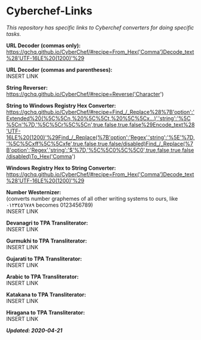 # Cyberchef-Links
*This repository has specific links to Cyberchef converters for doing specific tasks.*

__URL Decoder (commas only):__  
https://gchq.github.io/CyberChef/#recipe=From_Hex('Comma')Decode_text%28'UTF-16LE%20(1200)'%29

__URL Decoder (commas and parentheses):__  
INSERT LINK

__String Reverser:__  
https://gchq.github.io/CyberChef/#recipe=Reverse('Character')

__String to Windows Registry Hex Converter:__  
https://gchq.github.io/CyberChef/#recipe=Find_/_Replace%28%7B'option':'Extended%20(%5C%5Cn,%20%5C%5Ct,%20%5C%5Cx...)','string':'%5C%5Cn'%7D,'%5C%5Cr%5C%5Cn',true,false,true,false%29Encode_text%28'UTF-16LE%20(1200)'%29Find_/_Replace(%7B'option':'Regex','string':'%5E'%7D,'%5C%5Cxff%5C%5Cxfe',true,false,true,false/disabled)Find_/_Replace(%7B'option':'Regex','string':'$'%7D,'%5C%5C0%5C%5C0',true,false,true,false/disabled)To_Hex('Comma')

__Windows Registry Hex to String Converter:__  
https://gchq.github.io/CyberChef/#recipe=From_Hex('Comma')Decode_text%28'UTF-16LE%20(1200)'%29

__Number Westernizer:__  
(converts number graphemes of all other writing systems to ours, like ٠١٢٣٤٥٦٧٨٩ becomes 0123456789)  
INSERT LINK

__Devanagri to TPA Transliterator:__  
INSERT LINK

__Gurmukhi to TPA Transliterator:__  
INSERT LINK

__Gujarati to TPA Transliterator:__  
INSERT LINK

__Arabic to TPA Transliterator:__  
INSERT LINK

__Katakana to TPA Transliterator:__  
INSERT LINK

__Hiragana to TPA Transliterator:__  
INSERT LINK

*__Updated: 2020-04-21__*
